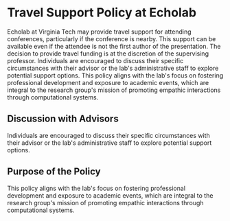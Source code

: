 # Travel Support Policy at Echolab

Echolab at Virginia Tech may provide travel support for attending conferences, particularly if the conference is nearby. This support can be available even if the attendee is not the first author of the presentation. The decision to provide travel funding is at the discretion of the supervising professor. Individuals are encouraged to discuss their specific circumstances with their advisor or the lab's administrative staff to explore potential support options. This policy aligns with the lab's focus on fostering professional development and exposure to academic events, which are integral to the research group's mission of promoting empathic interactions through computational systems.

## Discussion with Advisors

Individuals are encouraged to discuss their specific circumstances with their advisor or the lab's administrative staff to explore potential support options.

## Purpose of the Policy

This policy aligns with the lab's focus on fostering professional development and exposure to academic events, which are integral to the research group's mission of promoting empathic interactions through computational systems.